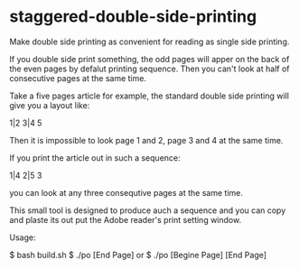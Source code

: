 # staggered-double-side-printing
Make double side printing as convenient for reading as single side printing.

If you double side print something, the odd pages will apper on the back of the even pages by defalut printing
sequence. Then you can't look at half of consecutive pages at the same time.

Take a five pages article for example, the standard double side printing will give you a layout like:

 1|2 3|4 5

Then it is impossible to look page 1 and 2, page 3 and 4 at the same time.

If you print the article out in such a sequence:

 1|4 2|5 3

you can look at any three consequtive pages at the same time.

This small tool is designed to produce auch a sequence and you can copy and plaste its out put the Adobe reader's print setting window.


Usage:

$ bash build.sh
$ ./po [End Page]
or
$ ./po [Begine Page] [End Page]
